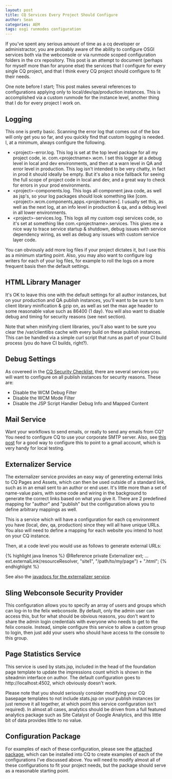 ```yaml
---
layout: post
title: CQ Services Every Project Should Configure
author: Sean
categories: AEM
tags: osgi runmodes configuration
---
```

If you've spent any serious amount of time as a cq developer or administractor, you are probably aware of the ability to configure OSGI services both via the webconsole or via runmode scoped configuration folders in the crx repository.  This post is an attempt to document (perhaps for myself more than for anyone else) the services that I configure for every single CQ project, and that I think every CQ project should configure to fit their needs.
<!--more-->

One note before I start; This post makes several references to configurations applying only to local/dev/qa/production instances.  This is accomplished via a custom runmode for the instance level, another thing that I do for every project I work on.

Logging
-------

This one is pretty basic.  Scanning the error log that comes out of the box will only get you so far, and you quickly find that custom logging is needed.  I, at a minimum, always configure the following.

- &lt;project&gt;-error.log.  This log is set at the top level package for all my project code, ie. com.&lt;projectname&gt;.wcm.  I set this logger at a debug level in local and dev environments, and then at a warn level in QA and error level in production.  This log isn't intended to be very chatty, in fact in prod it should ideally be empty.  But it's also a nice fallback for seeing the full scope of project code in local and dev, and a great way to check for errors in your prod environments.
- &lt;project&gt;-components.log.  This logs all component java code, as well as jsp's, so your log packages should look something like [com.&lt;project&gt;.wcm.components,apps.&lt;projectname&gt;].  I usually set this, as well as the next log, at an info level in production & qa, and a debug level in all lower environments.
- &lt;project&gt;-services.log.  This logs all my custom osgi services code, so it's set at something like com.&lt;projectname&gt;.services.  This gives me a nice way to trace service startup & shutdown, debug issues with service dependency wiring, as well as debug any issues with custom service layer code.

You can obviously add more log files if your project dictates it, but I use this as a minimum starting point.  Also, you may also want to configure log writers for each of your log files, for example to roll the logs on a more frequent basis then the default settings.

HTML Library Manager
--------------------

It's OK to leave this one with the default settings for all author instances, but on your production and QA publish instances, you'll want to be sure to turn client library minification & gzip on, as well as set the max age header to some reasonable value such as 86400 (1 day).  You will also want to disable debug and timing for security reasons (see next section).

Note that when minifying client libraries, you'll also want to be sure you clear the /var/clientlibs cache with every build on these publish instances.  This can be handled via a simple curl script that runs as part of your CI build process (you do have CI builds, right?).

Debug Settings
--------------

As covereed in the [CQ Security Checklist][1], there are several services you will want to configure on all publish instances for security reasons.  These are:

- Disable the WCM Debug Filter
- Disable the WCM Mode Filter
- Disable the JSP Script Handler Debug Info and Mapped Content

Mail Service
------------

Want your workflows to send emails, or really to send any emails from CQ?  You need to configure CQ to use your corporate SMTP server.  Also, see [this post][2] for a good way to configure this to point to a gmail account, which is very handy for local testing.

Externalizer Service
------------------------

The externalizer service provides an easy way of genereting external links to CQ Pages and Assets, which can then be used outside of a standard link, such as in an email sent to an author or end user.  It's little more than a set of name-value pairs, with some code and wiring in the background to generate the correct links based on what you give it.  There are 2 predefined mapping for "author" and "publish" but the configuration allows you to define arbitrary mappings as well.

This is a service which will have a configuration for each cq environment you have (local, dev, qa, production) since they will all have unique URLs.  You also will need to define a mapping for each website you intend to host on your CQ instance.

Then, at a code level you would use as follows to generate external URLs:

{% highlight java linenos %}
@Reference
private Externalizer ext; 
...
ext.externalLink(resourceResolver, "site1", "/path/to/my/page") + ".html";
{% endhighlight %}

See also the [javadocs for the externalizer service][4].

Sling Webconsole Security Provider
--------------------------------

This configuration allows you to specify an array of users and groups which can log-in to the felix webconsole.  By default, only the admin user can access this, but for what should be obvious reasons, you don't want to share the admin login credentials with everyone who needs to get to the felix console.  Instead, simple configure this service to allow a custom group to login, then just add your users who should have access to the console to this group.

Page Statistics Service
-------------

This service is used by stats.jsp, included in the head of the foundation page template to update the impressions count which is shown in the siteadmin interface on author.  The default configuration goes to http://localhost:4502, which obviously doesn't work.  

Please note that you should seriously consider modifying your CQ basepage templates to not include stats.jsp on your publish instances (or just remove it all together, at which point this service configuration isn't required).  In almost all cases, analytics should be driven from a full featured analytics package such as Site Catalyst of Google Analytics, and this little bit of data provides little to no value.

Configuration Package
---------------------

For examples of each of these configuration, please see the [attached package][3], which can be installed into CQ to create examples of each of the configurations I've discussed above.  You will need to modify almost all of these configurations to fit your project needs, but the package should serve as a reasonable starting point.

[1]: http://dev.day.com/docs/en/cq/current/deploying/security_checklist.html#OSGI%20Settings
[2]: http://therealcq.blogspot.com/2013/01/setting-up-gmail-as-your-smtp-server-in.html
[3]: /downloads/2014/02/cq-service-configs.zip
[4]: http://dev.day.com/docs/en/cq/current/javadoc/com/day/cq/commons/Externalizer.html
